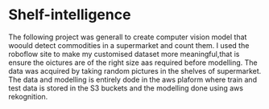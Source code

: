 # Shelf-intelligence
The following project was generall to create computer vision  model that woould detect commodities in a supermarket and count them.
I used the roboflow site to make my customised dataset more meaningful,that is ensure the oictures are of the right size aas required before modelling.
The data was acquired by taking random pictures in the shelves of supermarket.
The data and modelling is entirely dode in the aws plaform where train and test data is stored in the S3 buckets and the modelling done using aws rekognition.

